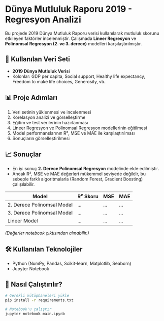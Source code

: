 # Dünya Mutluluk Raporu 2019 - Regresyon Analizi

Bu projede 2019 Dünya Mutluluk Raporu verisi kullanılarak mutluluk skorunu etkileyen faktörler incelenmiştir. Çalışmada **Lineer Regresyon** ve **Polinomsal Regresyon (2. ve 3. derece)** modelleri karşılaştırılmıştır.

## 🔎 Kullanılan Veri Seti
- **2019 Dünya Mutluluk Verisi**
- Kolonlar: GDP per capita, Social support, Healthy life expectancy, Freedom to make life choices, Generosity, vb.

## 📊 Proje Adımları
1. Veri setinin yüklenmesi ve incelenmesi
2. Korelasyon analizi ve görselleştirme
3. Eğitim ve test verilerinin hazırlanması
4. Lineer Regresyon ve Polinomsal Regresyon modellerinin eğitilmesi
5. Model performanslarının R², MSE ve MAE ile karşılaştırılması
6. Sonuçların görselleştirilmesi

## 📈 Sonuçlar
- En iyi sonuç **2. Derece Polinomsal Regresyon** modelinde elde edilmiştir.
- Ancak R², MSE ve MAE değerleri mükemmel seviyede değildir, bu sebeple farklı algoritmalarla (Random Forest, Gradient Boosting) çalışılabilir.

| Model                     | R² Skoru | MSE   | MAE   |
|----------------------------|----------|-------|-------|
| 2. Derece Polinomsal Model | ...      | ...   | ...   |
| 3. Derece Polinomsal Model | ...      | ...   | ...   |
| Lineer Model               | ...      | ...   | ...   |

*(Değerler notebook çıktısından alınabilir.)*

## 🛠️ Kullanılan Teknolojiler
- Python (NumPy, Pandas, Scikit-learn, Matplotlib, Seaborn)
- Jupyter Notebook

## 🚀 Nasıl Çalıştırılır?
```bash
# Gerekli kütüphaneleri yükle
pip install -r requirements.txt

# Notebook'u çalıştır
jupyter notebook main.ipynb
